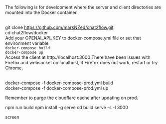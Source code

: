 The following is for development where the server and client directories are mounted into the Docker container.

<br> git clone https://github.com/markNZed/chat2flow.git
<br> cd chat2flow/docker
<br> Add your OPENAI_API_KEY to docker-compose.yml file or set that environment variable
<br> `docker-compose build`
<br> `docker-compose up`
<br> Access the client at http://localhost:3000 
There have been issues with Firefox and websocket on localhost, if Firefox does not work, restart or try Chrome.

<br> docker-compose -f docker-compose-prod.yml build
<br> docker-compose -f docker-compose-prod.yml up

Remember to purge the cloudflare cache after updating on prod.

npm run build
npm install -g serve
cd build
serve -s -l 3000

screen
